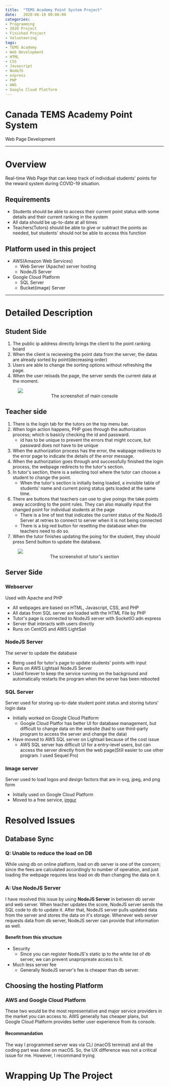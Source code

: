 ```yaml
---
title:  "TEMS Academy Point System Project"
date:   2020-06-10 00:06:00
categories:
- Programming
- 2020 Project
- Finished Project
- Volunteering
tags:
- TEMS Academy
- Web Development
- HTML
- CSS
- Javascript
- NodeJS
- express
- PHP
- AWS
- Google Cloud Platform
---
```


<h1>Canada TEMS Academy Point System</h1>
Web Page Development

<hr>

# Overview
Real-time Web Page that can keep track of individual students' points for the reward system during COVID-19 situation.

## Requirements
* Students should be able to access their current point status with some details and their current ranking in the system
* All data should be up-to-date at all times
* Teachers(Tutors) should be able to give or subtract the points as needed, but students' should not be able to access this function

## Platform used in this project
* AWS(Amazon Web Services)
    * Web Server (Apache) server hosting
    * NodeJS Server
* Google Cloud Platform
    * SQL Server
    * Bucket(image) Server

<hr>

# Detailed Description

## Student Side
1. The public ip address directly brings the client to the point ranking board
2. When the client is recieveing the point data from the server, the datas are already sorted by point(decreasing order)
3. Users are able to change the sorting options without refreshing the page.
4. When the user reloads the page, the server sends the current data at the moment.
<figure>
  <img src = "https://i.imgur.com/VGd1Q7Z.png"/>
  <figcaption><center>The screenshot of main console</center></figcaption>
</figure>


## Teacher side
1. There is the login tab for the tutors on the top menu bar.
2. When login action happens, PHP goes through the authorization process; which is basicly checking the id and passward.
    * id has to be unique to prevent the errors that might occure, but passward does not have to be unique
3. When the authorization process has the error, the wabpage redirects to the error page to indicate the details of the error message.
4. When the authorization goes through and successfully finished the login process, the webpage redirects to the tutor's section.
5. In tutor's section, there is a selecting tool where the tutor can choose a student to change the point.
    * When the tutor's section is initially being loaded, a invisible table of students' name and current poing status gets loaded at the same time.
6. There are buttons that teachers can use to give poings the take points away according to the point rules. They can also maiually input the changed point for individual students at the page
    * There is a line of text that indicates the current status of the NodeJS Server at retries to connect to server when it is not being connected
    * There is a big red button for resetting the database when the teachers need to do so.
7. When the tutor finishes updating the poing for the student, they should press Send button to update the database.
<figure>
  <img src = "https://i.imgur.com/qjmjo4h.png"/>
  <figcaption><center>The screenshot of tutor's section</center></figcaption>
</figure>

## Server Side
### Webserver
Used with Apache and PHP
* All webpages are based on HTML, Javascript, CSS, and PHP
* All datas from SQL server are loaded with the HTML File by PHP
* Tutor's page is connected to NodeJS server with SocketIO adn express
* Server that interacts with users directly
* Runs on CentOS and AWS LightSail

### NodeJS Server
The server to update the database
* Being used for tutor's page to update students' points with input
* Runs on AWS Lightsail NodeJS Server
* Used forever to keep the service running on the background and automatically restarts the program when the server has been rebooted

### SQL Server
Server used for storing up-to-date student point status and storing tutors' login data
* Initially worked on Google Cloud Platform
    - Google Cloud Platfor has better UI for database management, but difficult to change data on the website (had to use third-party program to access the server and change the data)
* Have moved to AWS SQL server on Lightsail because of the cost issue
    - AWS SQL server has difficult UI for a entry-level users, but can access the server directly from the web page(Still easier to use other program. I used Sequel Pro)

### Image server
Server used to load logos and design factors that are in svg, jpeg, and png form
* Initially used on Google Cloud Platform
* Moved to a free service, <a href="https://imgur.com">imgur</a>

# Resolved Issues
## Database Sync
### Q: Unable to reduce the load on DB
While using db on online platform, load on db server is one of the concern; since the fees are calculated accordingly to number of operation, and just loading the webpage requires less load on db than changing the data on it.
### A: Use NodeJS Server
I have resolved this issue by using <b>NodeJS Server</b> in between db server and web server. When teacher updates the score, NodeJS server sends the SQL code to db to update it. After that, NodeJS server pulls updated data from the server and stores the data on it's storage. Whenever web server requests data from db server, NodeJS server can provide that information as well.
#### Benefit from this structure
* Security
    - Since you can register NodeJS's static ip to the white list of db server, we can prevent unapropreate access to it.
* Much less server fee
    - Generally NodeJS server's fee is cheaper than db server.
## Choosing the hosting Platform
### AWS and Google Cloud Platform
These two would be the most representative and major service providers in the market you can access to. AWS generally has cheaper plans, but Google Cloud Platform provides better user experience from its console.
#### Recommandation
The way I programmed server was via CLI (macOS terminal) and all the coding part was done on macOS. So, the UX difference was not a critical issue for me. However, I recommand trying 

# Wrapping Up The Project

